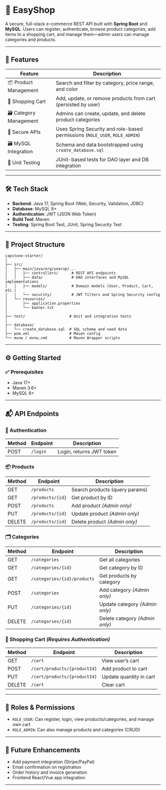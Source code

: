 # 🛒 EasyShop

A secure, full-stack e-commerce REST API built with **Spring Boot** and **MySQL**. Users can register, authenticate, browse product categories, add items to a shopping cart, and manage them—admin users can manage categories and products.

---

## 🚀 Features

| Feature                 | Description                                                                 |
| ----------------------- | --------------------------------------------------------------------------- |
| 📦 Product Management   | Search and filter by category, price range, and color                       |
| 🧺 Shopping Cart        | Add, update, or remove products from cart (persisted by user)               |
| 🗃️ Category Management | Admins can create, update, and delete product categories                    |
| 🔐 Secure APIs          | Uses Spring Security and role-based permissions (`ROLE_USER`, `ROLE_ADMIN`) |
| 🗃️ MySQL Integration   | Schema and data bootstrapped using `create_database.sql`                    |
| 🧪 Unit Testing         | JUnit-based tests for DAO layer and DB integration                          |

---

## 🛠️ Tech Stack

* **Backend**: Java 17, Spring Boot (Web, Security, Validation, JDBC)
* **Database**: MySQL 8+
* **Authentication**: JWT (JSON Web Token)
* **Build Tool**: Maven
* **Testing**: Spring Boot Test, JUnit, Spring Security Test

---

## 📂 Project Structure

```
capstone-starter/
│
├── src/
│   ├── main/java/org/yearup/...
│   │   ├── controllers/      # REST API endpoints
│   │   ├── data/             # DAO interfaces and MySQL implementations
│   │   ├── models/           # Domain models (User, Product, Cart, etc.)
│   │   └── security/         # JWT filters and Spring Security config
│   └── resources/
│       ├── application.properties
│       └── banner.txt
│
├── test/                    # Unit and integration tests
│
├── database/
│   └── create_database.sql  # SQL schema and seed data
├── pom.xml                  # Maven config
└── mvnw / mvnw.cmd          # Maven Wrapper scripts
```

---

## ⚙️ Getting Started

### ✅ Prerequisites

* Java 17+
* Maven 3.6+
* MySQL 8+

---

## 📬 API Endpoints

### 🔐 Authentication

| Method | Endpoint    | Description              |
| ------ | ----------- | ------------------------ |
| POST   | `/login`    | Login, returns JWT token |

### 📦 Products

| Method | Endpoint         | Description                    |
| ------ | ---------------- | ------------------------------ |
| GET    | `/products`      | Search products (query params) |
| GET    | `/products/{id}` | Get product by ID              |
| POST   | `/products`      | Add product *(Admin only)*     |
| PUT    | `/products/{id}` | Update product *(Admin only)*  |
| DELETE | `/products/{id}` | Delete product *(Admin only)*  |

### 🗂 Categories

| Method | Endpoint                    | Description                    |
| ------ | --------------------------- | ------------------------------ |
| GET    | `/categories`               | Get all categories             |
| GET    | `/categories/{id}`          | Get category by ID             |
| GET    | `/categories/{id}/products` | Get products by category       |
| POST   | `/categories`               | Add category *(Admin only)*    |
| PUT    | `/categories/{id}`          | Update category *(Admin only)* |
| DELETE | `/categories/{id}`          | Delete category *(Admin only)* |

### 🛒 Shopping Cart *(Requires Authentication)*

| Method | Endpoint                     | Description             |
| ------ | ---------------------------- | ----------------------- |
| GET    | `/cart`                      | View user’s cart        |
| POST   | `/cart/products/{productId}` | Add product to cart     |
| PUT    | `/cart/products/{productId}` | Update quantity in cart |
| DELETE | `/cart`                      | Clear cart              |

---

## 🔐 Roles & Permissions

* `ROLE_USER`: Can register, login, view products/categories, and manage own cart
* `ROLE_ADMIN`: Can also manage products and categories (CRUD)

---


## 🧠 Future Enhancements

* Add payment integration (Stripe/PayPal)
* Email confirmation on registration
* Order history and invoice generation
* Frontend React/Vue app integration

---


